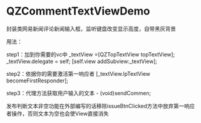 # QZCommentTextViewDemo
封装类网易新闻评论新闻输入框，监听键盘改变显示高度，自带黑灰背景

用法：

step1：加到你需要的vc中
    _textView =[QZTopTextView topTextView];
    _textView.delegate = self;
    [self.view addSubview:_textView];

step2：依据你的需要激活第一响应者
     [_textView.lpTextView becomeFirstResponder];

step3：代理方法获取用户输入的文本
      - (void)sendCommen;
      
发布判断文本非空功能在外部编写的话移除issueBtnClicked方法中放弃第一响应者操作，否则文本为空也会使View直接消失
